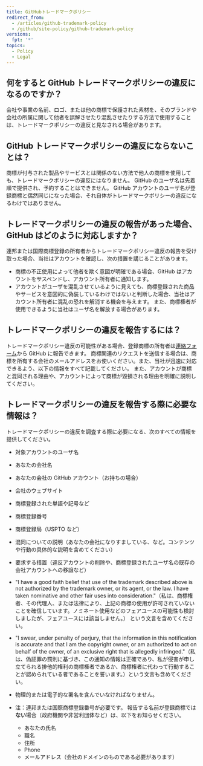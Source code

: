 ```yaml
---
title: GitHubトレードマークポリシー
redirect_from:
  - /articles/github-trademark-policy
  - /github/site-policy/github-trademark-policy
versions:
  fpt: '*'
topics:
  - Policy
  - Legal
---
```


## 何をすると GitHub トレードマークポリシーの違反になるのですか？

会社や事業の名前、ロゴ、または他の商標で保護された素材を、そのブランドや会社の所属に関して他者を誤解させたり混乱させたりする方法で使用することは、トレードマークポリシーの違反と見なされる場合があります。

## GitHub トレードマークポリシーの違反にならないことは？

商標が付与された製品やサービスとは関係のない方法で他人の商標を使用しても、トレードマークポリシーの違反にはなりません。 GitHub のユーザ名は先着順で提供され、予約することはできません。 GitHub アカウントのユーザ名が登録商標と偶然同じになった場合、それ自体がトレードマークポリシーの違反になるわけではありません。

## トレードマークポリシーの違反の報告があった場合、GitHub はどのように対応しますか？

連邦または国際商標登録の所有者からトレードマークポリシー違反の報告を受け取った場合、当社はアカウントを確認し、次の措置を講じることがあります。

* 商標の不正使用によって他者を欺く意図が明確である場合、GitHub はアカウントをサスペンドし、アカウント所有者に通知します。
* アカウントがユーザを混乱させているように見えても、商標登録された商品やサービスを意図的に偽装しているわけではないと判断した場合、当社はアカウント所有者に混乱の恐れを解消する機会を与えます。 また、商標権者が使用できるように当社はユーザ名を解放する場合があります。

## トレードマークポリシーの違反を報告するには？

トレードマークポリシー違反の可能性がある場合、登録商標の所有者は[連絡フォーム](https://support.github.com/contact?tags=docs-trademark)から GitHub に報告できます。 商標関連のリクエストを送信する場合は、商標を所有する会社のメールアドレスをお使いください。また、当社が迅速に対応できるよう、以下の情報をすべて記載してください。 また、アカウントが商標と混同される理由や、アカウントによって商標が毀損される理由を明確に説明してください。

## トレードマークポリシーの違反を報告する際に必要な情報は？

トレードマークポリシーの違反を調査する際に必要になる、次のすべての情報を提供してください。

* 対象アカウントのユーザ名
* あなたの会社名
* あなたの会社の GitHub アカウント（お持ちの場合）
* 会社のウェブサイト
* 商標登録された単語や記号など
* 商標登録番号
* 商標登録局（USPTO など）
* 混同についての説明（あなたの会社になりすましている、など。コンテンツや行動の具体的な説明を含めてください）
* 要求する措置（違反アカウントの削除や、商標登録されたユーザ名の既存の会社アカウントへの移譲など）
* "I have a good faith belief that use of the trademark described above is not authorized by the trademark owner, or its agent, or the law. I have taken nominative and other fair uses into consideration."（私は、商標権者、その代理人、または法律により、上記の商標の使用が許可されていないことを確信しています。ノミネート使用などのフェアユースの可能性も検討しましたが、フェアユースには該当しません。） という文言を含めてください。
* "I swear, under penalty of perjury, that the information in this notification is accurate and that I am the copyright owner, or am authorized to act on behalf of the owner, of an exclusive right that is allegedly infringed."（私は、偽証罪の罰則に基づき、この通知の情報は正確であり、私が侵害が申し立てられる排他的権利の商標権者であるか、商標権者に代わって行動することが認められている者であることを誓います。）という文言も含めてください。
* 物理的または電子的な署名を含んでいなければなりません。

* 注：連邦または国際商標登録番号が必要です。 報告する名前が登録商標では**ない**場合（政府機関や非営利団体など）は、以下をお知らせください。
    * あなたの氏名
    * 職名
    * 住所
    * Phone
    * メールアドレス（会社のドメインのものである必要があります）
